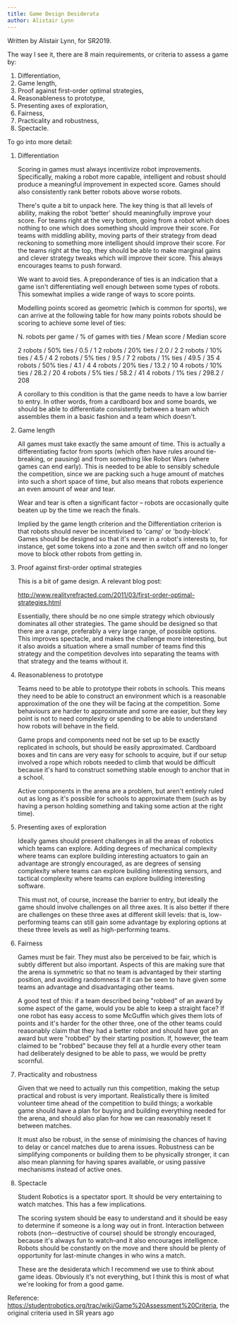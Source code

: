 ```yaml
---
title: Game Design Desiderata
author: Alistair Lynn
---
```


Written by Alistair Lynn, for SR2019.

The way I see it, there are 8 main requirements, or criteria to assess a game by:

1. Differentiation,
2. Game length,
3. Proof against first-order optimal strategies,
4. Reasonableness to prototype,
5. Presenting axes of exploration,
6. Fairness,
7. Practicality and robustness,
8. Spectacle.

To go into more detail:

1. Differentiation

    Scoring in games must always incentivize robot improvements.
    Specifically, making a robot more capable, intelligent and robust
    should produce a meaningful improvement in expected score. Games
    should also consistently rank better robots above worse robots.

    There's quite a bit to unpack here. The key thing is that all levels
    of ability, making the robot 'better' should meaningfully improve your
    score. For teams right at the very bottom, going from a robot which
    does nothing to one which does something should improve their score.
    For teams with middling ability, moving parts of their strategy from
    dead reckoning to something more intelligent should improve their
    score. For the teams right at the top, they should be able to make
    marginal gains and clever strategy tweaks which will improve their
    score. This always encourages teams to push forward.

    We want to avoid ties. A preponderance of ties is an indication that a
    game isn't differentiating well enough between some types of robots.
    This somewhat implies a wide range of ways to score points.

    Modelling points scored as geometric (which is common for sports), we
    can arrive at the following table for how many points robots should be
    scoring to achieve some level of ties:

    N. robots per game / % of games with ties / Mean score / Median score

    2 robots / 50% ties / 0.5 / 1
    2 robots / 20% ties / 2.0 / 2
    2 robots / 10% ties / 4.5 / 4
    2 robots / 5% ties / 9.5 / 7
    2 robots / 1% ties / 49.5 / 35
    4 robots / 50% ties / 4.1 / 4
    4 robots / 20% ties / 13.2 / 10
    4 robots / 10% ties / 28.2 / 20
    4 robots / 5% ties / 58.2 / 41
    4 robots / 1% ties / 298.2 / 208

    A corollary to this condition is that the game needs to have a low
    barrier to entry. In other words, from a cardboard box and some
    boards, we should be able to differentiate consistently between a team
    which assembles them in a basic fashion and a team which doesn't.


2. Game length

    All games must take exactly the same amount of time. This is actually
    a differentiating factor from sports (which often have rules around
    tie-breaking, or pausing) and from something like Robot Wars (where
    games can end early). This is needed to be able to sensibly schedule
    the competition, since we are packing such a huge amount of matches
    into such a short space of time, but also means that robots experience
    an even amount of wear and tear.

    Wear and tear is often a significant factor – robots are occasionally
    quite beaten up by the time we reach the finals.

    Implied by the game length criterion and the Differentiation criterion
    is that robots should never be incentivised to 'camp' or 'body-block'.
    Games should be designed so that it's never in a robot's interests to,
    for instance, get some tokens into a zone and then switch off and no
    longer move to block other robots from getting in.


3. Proof against first-order optimal strategies

    This is a bit of game design. A relevant blog post:

    http://www.realityrefracted.com/2011/03/first-order-optimal-strategies.html

    Essentially, there should be no one simple strategy which obviously
    dominates all other strategies. The game should be designed so that
    there are a range, preferably a very large range, of possible options.
    This improves spectacle, and makes the challenge more interesting, but
    it also avoids a situation where a small number of teams find this
    strategy and the competition devolves into separating the teams with
    that strategy and the teams without it.


4. Reasonableness to prototype

    Teams need to be able to prototype their robots in schools. This means
    they need to be able to construct an environment which is a reasonable
    approximation of the one they will be facing at the competition. Some
    behaviours are harder to approximate and some are easier, but they key
    point is not to need complexity or spending to be able to understand
    how robots will behave in the field.

    Game props and components need not be set up to be exactly replicated
    in schools, but should be easily approximated. Cardboard boxes and tin
    cans are very easy for schools to acquire, but if our setup involved a
    rope which robots needed to climb that would be difficult because it's
    hard to construct something stable enough to anchor that in a school.

    Active components in the arena are a problem, but aren't entirely
    ruled out as long as it's possible for schools to approximate them
    (such as by having a person holding something and taking some action
    at the right time).


5. Presenting axes of exploration

    Ideally games should present challenges in all the areas of robotics
    which teams can explore. Adding degrees of mechanical complexity where
    teams can explore building interesting actuators to gain an advantage
    are strongly encouraged, as are degrees of sensing complexity where
    teams can explore building interesting sensors, and tactical
    complexity where teams can explore building interesting software.

    This must not, of course, increase the barrier to entry, but ideally
    the game should involve challenges on all three axes. It is also
    better if there are challenges on these three axes at different skill
    levels: that is, low-performing teams can still gain some advantage by
    exploring options at these three levels as well as high-performing
    teams.


6. Fairness

    Games must be fair. They must also be perceived to be fair, which is
    subtly different but also important. Aspects of this are making sure
    that the arena is symmetric so that no team is advantaged by their
    starting position, and avoiding randomness if it can be seen to have
    given some teams an advantage and disadvantaging other teams.

    A good test of this: if a team described being "robbed" of an award by
    some aspect of the game, would you be able to keep a straight face? If
    one robot has easy access to some McGuffin which gives them lots of
    points and it's harder for the other three, one of the other teams
    could reasonably claim that they had a better robot and should have
    got an award but were "robbed" by their starting position. If,
    however, the team claimed to be "robbed" because they fell at a hurdle
    every other team had deliberately designed to be able to pass, we
    would be pretty scornful.


7. Practicality and robustness

    Given that we need to actually run this competition, making the setup
    practical and robust is very important. Realistically there is limited
    volunteer time ahead of the competition to build things; a workable
    game should have a plan for buying and building everything needed for
    the arena, and should also plan for how we can reasonably reset it
    between matches.

    It must also be robust, in the sense of minimising the chances of
    having to delay or cancel matches due to arena issues. Robustness can
    be simplifying components or building them to be physically stronger,
    it can also mean planning for having spares available, or using
    passive mechanisms instead of active ones.


8. Spectacle

    Student Robotics is a spectator sport. It should be very entertaining
    to watch matches. This has a few implications.

    The scoring system should be easy to understand and it should be easy
    to determine if someone is a long way out in front. Interaction
    between robots (non--destructive of course) should be strongly
    encouraged, because it's always fun to watch–and it also encourages
    intelligence. Robots should be constantly on the move and there should
    be plenty of opportunity for last-minute changes in who wins a match.


    These are the desiderata which I recommend we use to think about game
    ideas. Obviously it's not everything, but I think this is most of what
    we're looking for from a good game.

Reference: https://studentrobotics.org/trac/wiki/Game%20Assessment%20Criteria,
the original criteria used in SR years ago